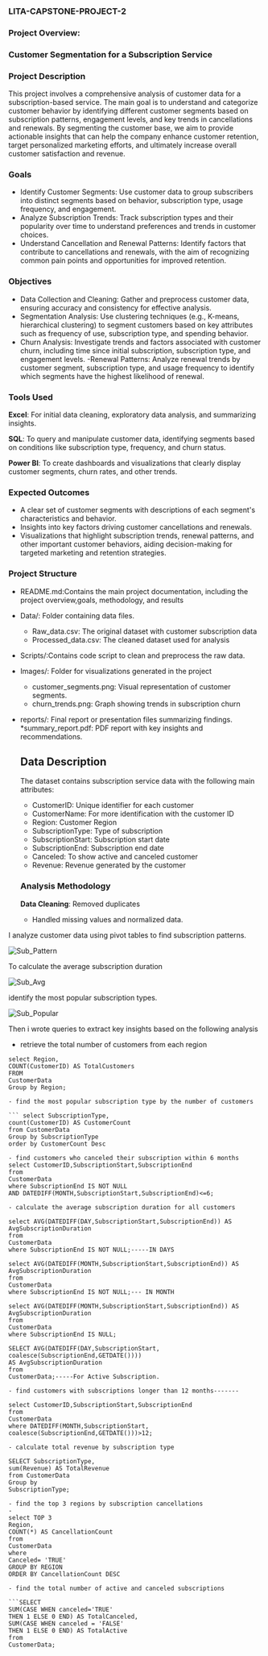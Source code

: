 ### LITA-CAPSTONE-PROJECT-2

### Project Overview: 
### Customer Segmentation for a Subscription Service

### Project Description

This project involves a comprehensive analysis of customer data for a subscription-based service. The main goal is to understand and categorize customer behavior by identifying different customer segments based on subscription patterns, engagement levels, and key trends in cancellations and renewals. By segmenting the customer base, we aim to provide actionable insights that can help the company enhance customer retention, target personalized marketing efforts, and ultimately increase overall customer satisfaction and revenue.

### Goals

- Identify Customer Segments: Use customer data to group subscribers into distinct segments based on behavior, subscription type, usage frequency, and engagement.
- Analyze Subscription Trends: Track subscription types and their popularity over time to understand preferences and trends in customer choices.
- Understand Cancellation and Renewal Patterns: Identify factors that contribute to cancellations and renewals, with the aim of recognizing common pain points and opportunities for improved retention.


### Objectives

- Data Collection and Cleaning: Gather and preprocess customer data, ensuring accuracy and consistency for effective analysis.
- Segmentation Analysis: Use clustering techniques (e.g., K-means, hierarchical clustering) to segment customers based on key attributes such as frequency of use, subscription type, and spending behavior.
- Churn Analysis: Investigate trends and factors associated with customer churn, including time since initial subscription, subscription type, and engagement levels.
-Renewal Patterns: Analyze renewal trends by customer segment, subscription type, and usage frequency to identify which segments have the highest likelihood of renewal.


### Tools Used

**Excel**: For initial data cleaning, exploratory data analysis, and summarizing insights.

**SQL**: To query and manipulate customer data, identifying segments based on conditions like subscription type, frequency, and churn status.

**Power BI**: To create dashboards and visualizations that clearly display customer segments, churn rates, and other trends.


### Expected Outcomes

- A clear set of customer segments with descriptions of each segment's characteristics and behavior.
- Insights into key factors driving customer cancellations and renewals.
- Visualizations that highlight subscription trends, renewal patterns, and other important customer behaviors, aiding decision-making for targeted marketing and retention strategies.

### Project Structure

- README.md:Contains the main project documentation, including the project overview,goals, methodology, and results
- Data/: Folder containing data files.
  * Raw_data.csv: The original dataset with customer subscription data
  * Processed_data.csv: The cleaned dataset used for analysis
   
- Scripts/:Contains code script to clean and preprocess the raw data.

- Images/: Folder for visualizations generated in the project
  * customer_segments.png: Visual representation of customer segments.
  * churn_trends.png: Graph showing trends in subscription churn
 
- reports/: Final report or presentation files summarizing findings.
 *summary_report.pdf: PDF report with key insights and recommendations.

  ## Data Description
  The dataset contains subscription service data with the following main attributes:
  - CustomerID: Unique identifier for each customer
  - CustomerName: For more identification with the customer ID
  - Region: Customer Region
  - SubscriptionType: Type of subscription
  - SubscriptionStart: Subscription start date
  - SubscriptionEnd: Subscription end date
  - Canceled: To show active and canceled customer
  - Revenue: Revenue generated by the customer
 
  ### Analysis Methodology
  
  **Data Cleaning**: Removed duplicates
  - Handled missing values and normalized data.
 
    
 I analyze customer data using pivot tables to find subscription patterns.

 ![Sub_Pattern](Sub_Pattern.JPG)

 To calculate the average subscription duration 

 ![Sub_Avg](Sub_Avg.JPG)
 
 identify the most popular subscription types.

 ![Sub_Popular](Sub_Popular.JPG)

 Then i wrote queries to extract key insights based on the following analysis


  - retrieve the total number of customers from each region

 ```select * from CustomerData
select Region,
COUNT(CustomerID) AS TotalCustomers
FROM
CustomerData
Group by Region;

- find the most popular subscription type by the number of customers

``` select SubscriptionType,
count(CustomerID) AS CustomerCount
from CustomerData
Group by SubscriptionType
order by CustomerCount Desc

- find customers who canceled their subscription within 6 months
select CustomerID,SubscriptionStart,SubscriptionEnd
from
CustomerData
where SubscriptionEnd IS NOT NULL
AND DATEDIFF(MONTH,SubscriptionStart,SubscriptionEnd)<=6;

- calculate the average subscription duration for all customers
  
select AVG(DATEDIFF(DAY,SubscriptionStart,SubscriptionEnd)) AS
AvgSubscriptionDuration
from
CustomerData
where SubscriptionEnd IS NOT NULL;-----IN DAYS

select AVG(DATEDIFF(MONTH,SubscriptionStart,SubscriptionEnd)) AS
AvgSubscriptionDuration
from
CustomerData
where SubscriptionEnd IS NOT NULL;--- IN MONTH

select AVG(DATEDIFF(MONTH,SubscriptionStart,SubscriptionEnd)) AS
AvgSubscriptionDuration
from
CustomerData
where SubscriptionEnd IS NULL;

SELECT AVG(DATEDIFF(DAY,SubscriptionStart,
coalesce(SubscriptionEnd,GETDATE())))
AS AvgSubscriptionDuration
from
CustomerData;-----For Active Subscription.

- find customers with subscriptions longer than 12 months-------

select CustomerID,SubscriptionStart,SubscriptionEnd
from
CustomerData
where DATEDIFF(MONTH,SubscriptionStart,
coalesce(SubscriptionEnd,GETDATE()))>12; 

- calculate total revenue by subscription type

SELECT SubscriptionType,
sum(Revenue) AS TotalRevenue
from CustomerData
Group by
SubscriptionType;

- find the top 3 regions by subscription cancellations
- 
select TOP 3
Region,
COUNT(*) AS CancellationCount
from
CustomerData
where
Canceled= 'TRUE'
GROUP BY REGION
ORDER BY CancellationCount DESC

- find the total number of active and canceled subscriptions

```SELECT
SUM(CASE WHEN canceled='TRUE'
THEN 1 ELSE 0 END) AS TotalCanceled,
SUM(CASE WHEN canceled = 'FALSE'
THEN 1 ELSE 0 END) AS TotalActive
from
CustomerData;

 
  
  
  

